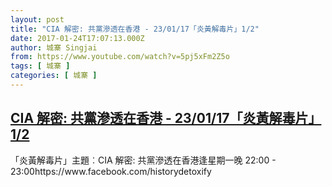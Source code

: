 ```yaml
---
layout: post
title: "CIA 解密: 共黨滲透在香港 - 23/01/17「炎黃解毒片」1/2"
date: 2017-01-24T17:07:13.000Z
author: 城寨 Singjai
from: https://www.youtube.com/watch?v=5pj5xFm2Z5o
tags: [ 城寨 ]
categories: [ 城寨 ]
---
```

<!--1485277633000-->
[CIA 解密: 共黨滲透在香港 - 23/01/17「炎黃解毒片」1/2](https://www.youtube.com/watch?v=5pj5xFm2Z5o)
------

<div>
「炎黃解毒片」主題︰CIA 解密: 共黨滲透在香港逢星期一晚 22:00 - 23:00https://www.facebook.com/historydetoxify
</div>
